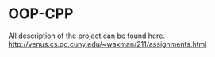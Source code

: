 # OOP-CPP

All description of the project can be found here.
http://venus.cs.qc.cuny.edu/~waxman/211/assignments.html
